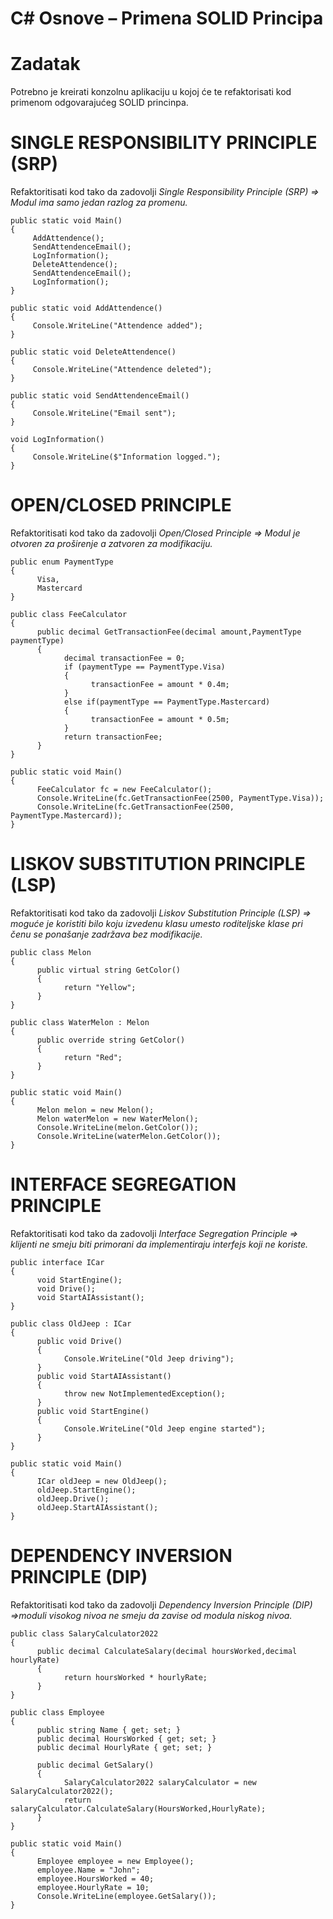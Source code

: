 # C# Osnove – Primena SOLID Principa

# Zadatak

Potrebno je kreirati konzolnu aplikaciju u kojoj će te refaktorisati kod primenom odgovarajućeg SOLID princinpa.

# SINGLE RESPONSIBILITY PRINCIPLE (SRP)

Refaktoritisati kod tako da zadovolji _Single Responsibility Principle (SRP) => Modul ima samo jedan razlog za promenu._

```
public static void Main()
{
     AddAttendence();
     SendAttendenceEmail();
     LogInformation();
     DeleteAttendence();
     SendAttendenceEmail();
     LogInformation();
}

public static void AddAttendence()
{
     Console.WriteLine("Attendence added");
}

public static void DeleteAttendence()
{
     Console.WriteLine("Attendence deleted");
}

public static void SendAttendenceEmail()
{
     Console.WriteLine("Email sent");
}

void LogInformation()
{
     Console.WriteLine($"Information logged.");
}
```
# OPEN/CLOSED PRINCIPLE

Refaktoritisati kod tako da zadovolji _Open/Closed Principle => Modul je otvoren za proširenje a zatvoren za modifikaciju._

```
public enum PaymentType
{
      Visa,
      Mastercard
}

public class FeeCalculator
{
      public decimal GetTransactionFee(decimal amount,PaymentType paymentType)
      {
            decimal transactionFee = 0;
            if (paymentType == PaymentType.Visa)
            {
                  transactionFee = amount * 0.4m;
            }
            else if(paymentType == PaymentType.Mastercard)
            {
                  transactionFee = amount * 0.5m;
            }
            return transactionFee;
      }      
}

public static void Main()
{
      FeeCalculator fc = new FeeCalculator();
      Console.WriteLine(fc.GetTransactionFee(2500, PaymentType.Visa));
      Console.WriteLine(fc.GetTransactionFee(2500, PaymentType.Mastercard));
}
```
# LISKOV SUBSTITUTION PRINCIPLE (LSP)
Refaktoritisati kod tako da zadovolji _Liskov Substitution Principle (LSP) => moguće je koristiti bilo koju izvedenu klasu umesto roditeljske klase pri čenu se ponašanje zadržava bez modifikacije._

```
public class Melon
{
      public virtual string GetColor()
      {
            return "Yellow";
      }
}

public class WaterMelon : Melon
{
      public override string GetColor()
      {
            return "Red";
      }
}

public static void Main()
{
      Melon melon = new Melon();
      Melon waterMelon = new WaterMelon();
      Console.WriteLine(melon.GetColor());
      Console.WriteLine(waterMelon.GetColor());
}
```
# INTERFACE SEGREGATION PRINCIPLE
Refaktoritisati kod tako da zadovolji _Interface Segregation Principle => klijenti ne smeju biti primorani da implementiraju interfejs koji ne koriste._

```
public interface ICar
{
      void StartEngine();
      void Drive();
      void StartAIAssistant();
}

public class OldJeep : ICar
{
      public void Drive()
      {
            Console.WriteLine("Old Jeep driving");
      }
      public void StartAIAssistant()
      {
            throw new NotImplementedException();
      }
      public void StartEngine()
      {
            Console.WriteLine("Old Jeep engine started");
      }
}

public static void Main()
{
      ICar oldJeep = new OldJeep();
      oldJeep.StartEngine();
      oldJeep.Drive();
      oldJeep.StartAIAssistant();
}
```
# DEPENDENCY INVERSION PRINCIPLE (DIP)
Refaktoritisati kod tako da zadovolji _Dependency Inversion Principle (DIP) =>moduli visokog nivoa ne smeju da zavise od modula niskog nivoa._ 

```
public class SalaryCalculator2022
{
      public decimal CalculateSalary(decimal hoursWorked,decimal hourlyRate)
      {
            return hoursWorked * hourlyRate;
      }
}

public class Employee
{
      public string Name { get; set; }
      public decimal HoursWorked { get; set; }
      public decimal HourlyRate { get; set; }

      public decimal GetSalary()
      {
            SalaryCalculator2022 salaryCalculator = new SalaryCalculator2022();
            return salaryCalculator.CalculateSalary(HoursWorked,HourlyRate);
      }
}

public static void Main()
{
      Employee employee = new Employee();
      employee.Name = "John";
      employee.HoursWorked = 40;
      employee.HourlyRate = 10;
      Console.WriteLine(employee.GetSalary());
}
```

